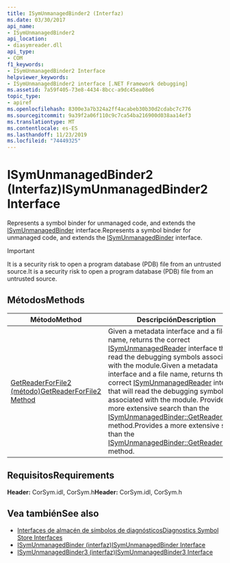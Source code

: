 ```yaml
---
title: ISymUnmanagedBinder2 (Interfaz)
ms.date: 03/30/2017
api_name:
- ISymUnmanagedBinder2
api_location:
- diasymreader.dll
api_type:
- COM
f1_keywords:
- ISymUnmanagedBinder2 Interface
helpviewer_keywords:
- ISymUnmanagedBinder2 interface [.NET Framework debugging]
ms.assetid: 7a59f405-73e8-4434-8bcc-a9dc45ea08e6
topic_type:
- apiref
ms.openlocfilehash: 8300e3a7b324a2ff4acabeb30b30d2cdabc7c776
ms.sourcegitcommit: 9a39f2a06f110c9c7ca54ba216900d038aa14ef3
ms.translationtype: MT
ms.contentlocale: es-ES
ms.lasthandoff: 11/23/2019
ms.locfileid: "74449325"
---
```

# <a name="isymunmanagedbinder2-interface"></a><span data-ttu-id="67f14-102">ISymUnmanagedBinder2 (Interfaz)</span><span class="sxs-lookup"><span data-stu-id="67f14-102">ISymUnmanagedBinder2 Interface</span></span>
<span data-ttu-id="67f14-103">Represents a symbol binder for unmanaged code, and extends the [ISymUnmanagedBinder](../../../../docs/framework/unmanaged-api/diagnostics/isymunmanagedbinder-interface.md) interface.</span><span class="sxs-lookup"><span data-stu-id="67f14-103">Represents a symbol binder for unmanaged code, and extends the [ISymUnmanagedBinder](../../../../docs/framework/unmanaged-api/diagnostics/isymunmanagedbinder-interface.md) interface.</span></span>  
  
> [!IMPORTANT]
> <span data-ttu-id="67f14-104">It is a security risk to open a program database (PDB) file from an untrusted source.</span><span class="sxs-lookup"><span data-stu-id="67f14-104">It is a security risk to open a program database (PDB) file from an untrusted source.</span></span>  
  
## <a name="methods"></a><span data-ttu-id="67f14-105">Métodos</span><span class="sxs-lookup"><span data-stu-id="67f14-105">Methods</span></span>  
  
|<span data-ttu-id="67f14-106">Método</span><span class="sxs-lookup"><span data-stu-id="67f14-106">Method</span></span>|<span data-ttu-id="67f14-107">Descripción</span><span class="sxs-lookup"><span data-stu-id="67f14-107">Description</span></span>|  
|------------|-----------------|  
|[<span data-ttu-id="67f14-108">GetReaderForFile2 (método)</span><span class="sxs-lookup"><span data-stu-id="67f14-108">GetReaderForFile2 Method</span></span>](../../../../docs/framework/unmanaged-api/diagnostics/isymunmanagedbinder2-getreaderforfile2-method.md)|<span data-ttu-id="67f14-109">Given a metadata interface and a file name, returns the correct [ISymUnmanagedReader](isymunmanagedreader-interface.md) interface that will read the debugging symbols associated with the module.</span><span class="sxs-lookup"><span data-stu-id="67f14-109">Given a metadata interface and a file name, returns the correct [ISymUnmanagedReader](isymunmanagedreader-interface.md) interface that will read the debugging symbols associated with the module.</span></span> <span data-ttu-id="67f14-110">Provides a more extensive search than the [ISymUnmanagedBinder::GetReaderForFile](../../../../docs/framework/unmanaged-api/diagnostics/isymunmanagedbinder-getreaderforfile-method.md) method.</span><span class="sxs-lookup"><span data-stu-id="67f14-110">Provides a more extensive search than the [ISymUnmanagedBinder::GetReaderForFile](../../../../docs/framework/unmanaged-api/diagnostics/isymunmanagedbinder-getreaderforfile-method.md) method.</span></span>|  
  
## <a name="requirements"></a><span data-ttu-id="67f14-111">Requisitos</span><span class="sxs-lookup"><span data-stu-id="67f14-111">Requirements</span></span>  
 <span data-ttu-id="67f14-112">**Header:** CorSym.idl, CorSym.h</span><span class="sxs-lookup"><span data-stu-id="67f14-112">**Header:** CorSym.idl, CorSym.h</span></span>  
  
## <a name="see-also"></a><span data-ttu-id="67f14-113">Vea también</span><span class="sxs-lookup"><span data-stu-id="67f14-113">See also</span></span>

- [<span data-ttu-id="67f14-114">Interfaces de almacén de símbolos de diagnósticos</span><span class="sxs-lookup"><span data-stu-id="67f14-114">Diagnostics Symbol Store Interfaces</span></span>](../../../../docs/framework/unmanaged-api/diagnostics/diagnostics-symbol-store-interfaces.md)
- [<span data-ttu-id="67f14-115">ISymUnmanagedBinder (interfaz)</span><span class="sxs-lookup"><span data-stu-id="67f14-115">ISymUnmanagedBinder Interface</span></span>](../../../../docs/framework/unmanaged-api/diagnostics/isymunmanagedbinder-interface.md)
- [<span data-ttu-id="67f14-116">ISymUnmanagedBinder3 (interfaz)</span><span class="sxs-lookup"><span data-stu-id="67f14-116">ISymUnmanagedBinder3 Interface</span></span>](../../../../docs/framework/unmanaged-api/diagnostics/isymunmanagedbinder3-interface.md)
